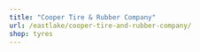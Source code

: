 ```yaml
---
title: "Cooper Tire & Rubber Company"
url: /eastlake/cooper-tire-and-rubber-company/
shop: tyres
---
```

